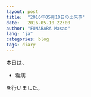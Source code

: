```yaml
---
layout: post
title:  "2016年05月10日の出来事"
date:   2016-05-10 22:00
author: "FUNABARA Masao"
lang: "ja"
categories: blog
tags: diary
---
```


本日は、

* 看病

を行いました。
